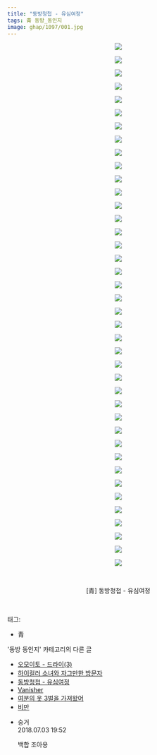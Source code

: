 ```yaml
---
title: "동방청첩 - 유심여정"
tags: 青 동방_동인지
image: ghap/1097/001.jpg
---
```

<div class="article">
<p style="text-align: center; clear: none; float: none;"><img src="{{ site.nasurl }}/ghap/1097/001.jpg"/></p>
<p style="text-align: center; clear: none; float: none;"><img src="{{ site.nasurl }}/ghap/1097/002.jpg"/></p>
<p style="text-align: center; clear: none; float: none;"><img src="{{ site.nasurl }}/ghap/1097/003.jpg"/></p>
<p style="text-align: center; clear: none; float: none;"><img src="{{ site.nasurl }}/ghap/1097/004.jpg"/></p>
<p style="text-align: center; clear: none; float: none;"><img src="{{ site.nasurl }}/ghap/1097/005.jpg"/></p>
<p style="text-align: center; clear: none; float: none;"><img src="{{ site.nasurl }}/ghap/1097/006.jpg"/></p>
<p style="text-align: center; clear: none; float: none;"><img src="{{ site.nasurl }}/ghap/1097/007.jpg"/></p>
<p style="text-align: center; clear: none; float: none;"><img src="{{ site.nasurl }}/ghap/1097/008.jpg"/></p>
<p style="text-align: center; clear: none; float: none;"><img src="{{ site.nasurl }}/ghap/1097/009.jpg"/></p>
<p style="text-align: center; clear: none; float: none;"><img src="{{ site.nasurl }}/ghap/1097/010.jpg"/></p>
<p style="text-align: center; clear: none; float: none;"><img src="{{ site.nasurl }}/ghap/1097/011.jpg"/></p>
<p style="text-align: center; clear: none; float: none;"><img src="{{ site.nasurl }}/ghap/1097/012.jpg"/></p>
<p style="text-align: center; clear: none; float: none;"><img src="{{ site.nasurl }}/ghap/1097/013.jpg"/></p>
<p style="text-align: center; clear: none; float: none;"><img src="{{ site.nasurl }}/ghap/1097/014.jpg"/></p>
<p style="text-align: center; clear: none; float: none;"><img src="{{ site.nasurl }}/ghap/1097/015.jpg"/></p>
<p style="text-align: center; clear: none; float: none;"><img src="{{ site.nasurl }}/ghap/1097/016.jpg"/></p>
<p style="text-align: center; clear: none; float: none;"><img src="{{ site.nasurl }}/ghap/1097/017.jpg"/></p>
<p style="text-align: center; clear: none; float: none;"><img src="{{ site.nasurl }}/ghap/1097/018.jpg"/></p>
<p style="text-align: center; clear: none; float: none;"><img src="{{ site.nasurl }}/ghap/1097/019.jpg"/></p>
<p style="text-align: center; clear: none; float: none;"><img src="{{ site.nasurl }}/ghap/1097/020.jpg"/></p>
<p style="text-align: center; clear: none; float: none;"><img src="{{ site.nasurl }}/ghap/1097/021.jpg"/></p>
<p style="text-align: center; clear: none; float: none;"><img src="{{ site.nasurl }}/ghap/1097/022.jpg"/></p>
<p style="text-align: center; clear: none; float: none;"><img src="{{ site.nasurl }}/ghap/1097/023.jpg"/></p>
<p style="text-align: center; clear: none; float: none;"><img src="{{ site.nasurl }}/ghap/1097/024.jpg"/></p>
<p style="text-align: center; clear: none; float: none;"><img src="{{ site.nasurl }}/ghap/1097/025.jpg"/></p>
<p style="text-align: center; clear: none; float: none;"><img src="{{ site.nasurl }}/ghap/1097/026.jpg"/></p>
<p style="text-align: center; clear: none; float: none;"><img src="{{ site.nasurl }}/ghap/1097/027.jpg"/></p>
<p style="text-align: center; clear: none; float: none;"><img src="{{ site.nasurl }}/ghap/1097/028.jpg"/></p>
<p style="text-align: center; clear: none; float: none;"><img src="{{ site.nasurl }}/ghap/1097/029.jpg"/></p>
<p style="text-align: center; clear: none; float: none;"><img src="{{ site.nasurl }}/ghap/1097/030.jpg"/></p>
<p style="text-align: center; clear: none; float: none;"><img src="{{ site.nasurl }}/ghap/1097/031.jpg"/></p>
<p style="text-align: center; clear: none; float: none;"><img src="{{ site.nasurl }}/ghap/1097/032.jpg"/></p>
<p style="text-align: center; clear: none; float: none;"><img src="{{ site.nasurl }}/ghap/1097/033.jpg"/></p>
<p style="text-align: center; clear: none; float: none;"><img src="{{ site.nasurl }}/ghap/1097/034.jpg"/></p>
<p style="text-align: center; clear: none; float: none;"><img src="{{ site.nasurl }}/ghap/1097/035.jpg"/></p>
<p style="text-align: center; clear: none; float: none;"><img src="{{ site.nasurl }}/ghap/1097/036.jpg"/></p>
<p style="text-align: center; clear: none; float: none;"><img src="{{ site.nasurl }}/ghap/1097/037.jpg"/></p>
<p style="text-align: center; clear: none; float: none;"><img src="{{ site.nasurl }}/ghap/1097/038.jpg"/></p>
<p style="text-align: center; clear: none; float: none;"><img src="{{ site.nasurl }}/ghap/1097/039.jpg"/></p>
<p style="text-align: center; clear: none; float: none;"><img src="{{ site.nasurl }}/ghap/1097/040.jpg"/></p>
<p style="text-align: center; clear: none; float: none;"><br/></p>
<p style="text-align: center; clear: none; float: none;">[青] 동방청첩 - 유심여정</p>
<p><br/></p>
</div><div class="tagTrail">
<p>태그: </p>
<ul>
<li>青</li>
</ul>
</div><div class="another">
<p>'동방 동인지' 카테고리의 다른 글</p>
<ul>
<li><a href="/2016-07-26-ghap_1099">오모이토 - 드라이(3)</a></li>
<li><a href="/2016-07-26-ghap_1098">하이컬러 소녀와 자그만한 방문자</a></li>
<li><a href="/2016-07-26-ghap_1097">동방청첩 - 유심여정</a></li>
<li><a href="/2016-07-26-ghap_1096">Vanisher</a></li>
<li><a href="/2016-07-26-ghap_1095">여분의 옷 3벌을 가져왔어</a></li>
<li><a href="/2016-07-25-ghap_1094">비만</a></li>
</ul>
</div><div class="cb_module cb_fluid">
<div class="cb_wrt cb_profile">
<div class="comment">
<ul>
<li class="cb_thumb_off" id="comment15280249">
<div class="cb_comment_area">
<div class="cb_info_area">
<div class="cb_section">
<span class="cb_nick_name">숭거</span>
</div>
<div class="cb_section">
<span class="cb_date">2018.07.03 19:52 </span>
</div>
</div>
<div class="cb_dsc_comment">
<p class="cb_dsc">
											백합 조아용
										</p>
</div>
</div></li>
</ul>
</div>
</div><!-- commentList close -->
</div>